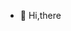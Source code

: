 - 👋 Hi,there

<!---
taiwoAkindele/taiwoAkindele is a ✨ special ✨ repository because its `README.md` (this file) appears on your GitHub profile.
You can click the Preview link to take a look at your changes.
--->
